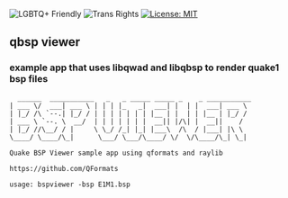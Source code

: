 ![LGBTQ+ Friendly][badge-lgbtq]
![Trans Rights][badge-trans]
[![License: MIT](https://img.shields.io/badge/License-MIT-yellow.svg)](https://opensource.org/licenses/MIT)

## qbsp viewer

### example app that uses libqwad and libqbsp to render quake1 bsp files

```
  ______  ___________   _   _ _____ _____ _    _ ___________ 
| ___ \/  ___| ___ \ | | | |_   _|  ___| |  | |  ___| ___ \
| |_/ /\ `--.| |_/ / | | | | | | | |__ | |  | | |__ | |_/ /
| ___ \ `--. \  __/  | | | | | | |  __|| |/\| |  __||    / 
| |_/ //\__/ / |     \ \_/ /_| |_| |___\  /\  / |___| |\ \ 
\____/ \____/\_|      \___/ \___/\____/ \/  \/\____/\_| \_|

Quake BSP Viewer sample app using qformats and raylib

https://github.com/QFormats

usage: bspviewer -bsp E1M1.bsp
```

[badge-trans]: https://pride-badges.pony.workers.dev/static/v1?label=trans%20rights&stripeWidth=6&stripeColors=5BCEFA,F5A9B8,FFFFFF,F5A9B8,5BCEFA
[badge-lgbtq]: https://pride-badges.pony.workers.dev/static/v1?label=lgbtq%2B%20friendly&stripeWidth=6&stripeColors=E40303,FF8C00,FFED00,008026,24408E,732982
